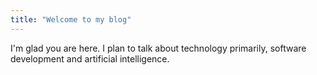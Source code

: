 ```yaml
---
title: "Welcome to my blog"
---
```


I'm glad you are here. I plan to talk about technology primarily, software development and artificial intelligence. 
